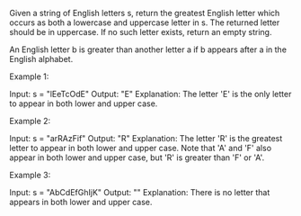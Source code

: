 Given a string of English letters s, return the greatest English letter which occurs as both a lowercase and uppercase letter in s. The returned letter should be in uppercase. If no such letter exists, return an empty string.

An English letter b is greater than another letter a if b appears after a in the English alphabet.

 

Example 1:

Input: s = "lEeTcOdE"
Output: "E"
Explanation:
The letter 'E' is the only letter to appear in both lower and upper case.

Example 2:

Input: s = "arRAzFif"
Output: "R"
Explanation:
The letter 'R' is the greatest letter to appear in both lower and upper case.
Note that 'A' and 'F' also appear in both lower and upper case, but 'R' is greater than 'F' or 'A'.

Example 3:

Input: s = "AbCdEfGhIjK"
Output: ""
Explanation:
There is no letter that appears in both lower and upper case.
 
